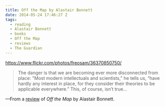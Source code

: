 ```yaml
---
title: Off the Map by Alastair Bonnett
date: 2014-05-24 17:46:27 Z
tags:
  - reading
  - Alastair Bonnett
  - books
  - Off the Map
  - reviews
  - The Guardian
---
```

https://www.flickr.com/photos/freosam/36370850750/

> The danger is that we are becoming ever more disconnected from place:
> "Most modern intellectuals and scientists," he tells us, “have hardly any interest in place,
> for they consider their theories to be applicable everywhere.”
> This, of course, isn’t true… 

—From a [review](http://www.theguardian.com/books/2014/apr/17/off-the-map-alastair-bonnett-review)
of *Off the Map* by Alastair Bonnett.
